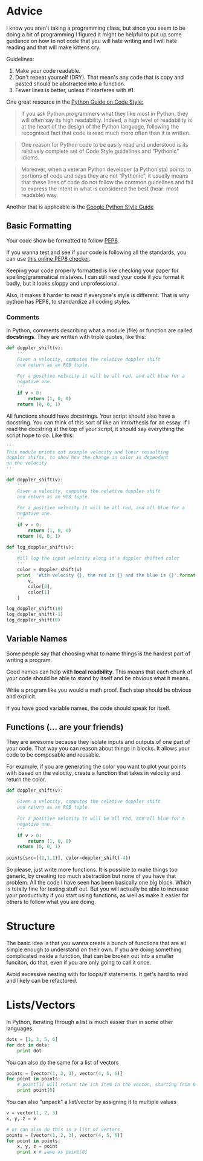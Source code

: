 # Advice
I know you aren't taking a programming class, but since you seem to be doing a bit of programming
I figured it might be helpful to put up some guidance on how to not code
that you will hate writing and I will hate reading and that will make kittens cry.


Guidelines:

1. Make your code readable. 
2. Don't repeat yourself (DRY). That mean's any code that is copy and pasted should be abstracted into
   a function.
3. Fewer lines is better, unless if interferes with #1.


One great resource in the [Python Guide on Code Style:](http://docs.python-guide.org/en/latest/writing/style/)

> If you ask Python programmers what they like most in Python, they will often say its high readability. Indeed, a high level of readability is at the heart of the design of the Python language, following the recognised fact that code is read much more often than it is written.

> One reason for Python code to be easily read and understood is its relatively complete set of Code Style guidelines and “Pythonic” idioms.

> Moreover, when a veteran Python developer (a Pythonista) points to portions of code and says they are not “Pythonic”, it usually means that these lines of code do not follow the common guidelines and fail to express the intent in what is considered the best (hear: most readable) way.


Another that is applicable is the [Google Python Style Guide](https://google-styleguide.googlecode.com/svn/trunk/pyguide.html)

## Basic Formatting

Your code show be formatted to follow [PEP8](https://www.python.org/dev/peps/pep-0008/).

If you wanna test and see if your code is following all the standards, you can
use [this online PEP8 checker](http://pep8online.com/).

Keeping your code properly formatted is like checking your paper for spelling/grammatical mistakes. I can still read your code if you format it badly, but it looks sloppy and unprofessional.

Also, it makes it harder to read if everyone's style is different. That is why python has PEP8, to standardize all coding styles.

### Comments
In Python, comments describing what a module (file) or function are called **docstrings**. They are written with triple quotes, like this:

```python
def doppler_shift(v):
    '''
    Given a velocity, computes the relative doppler shift
    and return as an RGB tuple.
    
    For a positive velocity it will be all red, and all blue for a 
    negative one.
    '''
    if v > 0:
        return (1, 0, 0)
    return (0, 0, 1)
```

All functions should have docstrings. Your script should also have a
docstring. You can think of this sort of like an intro/thesis for an essay. If I read the docstring at the top of your script, it should
say everything the script hope to do. Like this:

```python
'''
This module prints out example velocity and their resaulting
doppler shifts, to show how the change in color is dependent
on the velocity.
'''

def doppler_shift(v):
    '''
    Given a velocity, computes the relative doppler shift
    and return as an RGB tuple.
    
    For a positive velocity it will be all red, and all blue for a 
    negative one.
    '''
    if v > 0:
        return (1, 0, 0)
    return (0, 0, 1)

def log_doppler_shift(v):
    '''
    Will log the input velocity along it's doppler shifted color
    '''
    color = doppler_shift(v)
    print  'With velocity {}, the red is {} and the blue is {}'.format(
        v,
        color[0],
        color[1]
    )

log_doppler_shift(10)
log_doppler_shift(-1)
log_doppler_shift(0)
```

## Variable Names
Some people say that choosing what to name things is the hardest part of writing a program.

Good names can help with **local readbility**. This means that each chunk of your code
should be able to stand by itself and be obvious what it means.

Write a program like you would a math proof. Each step should be obvious and explicit.

If you have good variable names, the code should speak for itself.

## Functions (... are your friends)

They are awesome because they isolate inputs and outputs of one part of your code. That
way you can reason about things in blocks. It allows your code to be composable and reusable.

For example, if you are generating the color you want to plot your points with based on the
velocity, create a function that takes in velocity and return the color.

```python
def doppler_shift(v):
    '''
    Given a velocity, computes the relative doppler shift
    and return as an RGB tuple.
    
    For a positive velocity it will be all red, and all blue for a 
    negative one.
    '''
    if v > 0:
        return (1, 0, 0)
    return (0, 0, 1)
    
points(src=[(1,1,1)], color=doppler_shift(-4))
```

So please, just write more functions. It is possible to make things too generic, by creating too much abstraction
but none of you have that problem. All the code I have seen has been basically one big block. Which is totally
fine for testing stuff out. But you will actually be able to increase your productivity if you start using
functions, as well as make it easier for others to follow what you are doing.

# Structure
The basic idea is that you wanna create a bunch of functions that are all simple enough to understand on their
own. If you are doing something complicated inside a function, that can be broken out into a smaller funciton,
do that, even if you are only going to call it once.

Avoid excessive nesting with for loops/if statements. It get's hard to read and likely can be refactored.

# Lists/Vectors
In Python, iterating through a list is much easier than in some other languages.

```python
dots = [1, 3, 5, 6]
for dot in dots:
    print dot
```

You can also do the same for a list of vectors

```python
points = [vector(1, 2, 3), vector(4, 5, 6)]
for point in points:
    # point[i] will return the ith item in the vector, starting from 0
    print point[0]
```

You can also "unpack" a list/vector by assigning it to multiple values

```python
v = vector(1, 2, 3)
x, y, z = v

# or can also do this in a list of vectors
points = [vector(1, 2, 3), vector(4, 5, 6)]
for point in points:
    x, y, z = point
    print x # same as point[0]
```
